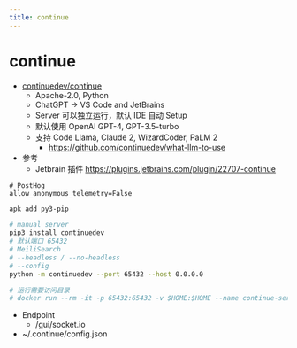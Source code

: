 ```yaml
---
title: continue
---
```


# continue

- [continuedev/continue](https://github.com/continuedev/continue)
  - Apache-2.0, Python
  - ChatGPT -> VS Code and JetBrains
  - Server 可以独立运行，默认 IDE 自动 Setup
  - 默认使用 OpenAI GPT-4, GPT-3.5-turbo
  - 支持 Code Llama, Claude 2, WizardCoder, PaLM 2
    - https://github.com/continuedev/what-llm-to-use
- 参考
  - Jetbrain 插件 https://plugins.jetbrains.com/plugin/22707-continue

```
# PostHog
allow_anonymous_telemetry=False
```

```bash
apk add py3-pip

# manual server
pip3 install continuedev
# 默认端口 65432
# MeiliSearch
# --headless / --no-headless
# --config
python -m continuedev --port 65432 --host 0.0.0.0

# 运行需要访问目录
# docker run --rm -it -p 65432:65432 -v $HOME:$HOME --name continue-server wener/continue-server
```

- Endpoint
  - /gui/socket.io
- ~/.continue/config.json
